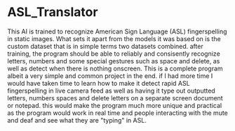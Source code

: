 # ASL_Translator
This AI is trained to recognize American Sign Language (ASL) fingerspelling in static images. What sets it apart from the models it was based on is the custom dataset that is in simple terms two datasets combined. after training, the program should be able to reliably and consisently recognize letters, numbers and some special gestures such as space and delete, as well as detect when there is nothing onscreen. This is a complete program albeit a very simple and common project in the end. if I had more time I would have taken time to learn how to make it detect rapid ASL fingerspelling in live camera feed
as well as having it type out outputted letters, numbers spaces and delete letters on a separate screen document or notepad. this would make the program much more unique and practical as the program would work in real time and people interacting with the mute and deaf and see what they are "typing" in ASL.
